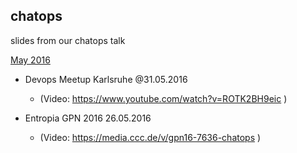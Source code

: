 ## chatops
slides from our chatops talk

[May 2016](https://github.com/cy4n/chatops/blob/master/chatops-slides-may2016.pdf)
* Devops Meetup Karlsruhe @31.05.2016
  * (Video: https://www.youtube.com/watch?v=ROTK2BH9eic )

* Entropia GPN 2016 26.05.2016 
  * (Video: https://media.ccc.de/v/gpn16-7636-chatops )
